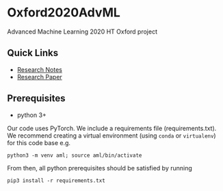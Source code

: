 # Oxford2020AdvML
Advanced Machine Learning 2020 HT Oxford project

## Quick Links
* [Research Notes](https://docs.google.com/spreadsheets/d/1y8K3G4ih2Ta9uB6wM7noJpNtmomSwDDZmKUIKUfGlTk/edit#gid=0)
* [Research Paper](https://arxiv.org/abs/1801.03558)

## Prerequisites

* python 3+

Our code uses PyTorch. We include a requirements file (requirements.txt). We recommend creating a virtual environment (using ```conda``` or ```virtualenv```) for this code base e.g.

```python3 -m venv aml; source aml/bin/activate```

From then, all python prerequisites should be satisfied by running

```pip3 install -r requirements.txt```


